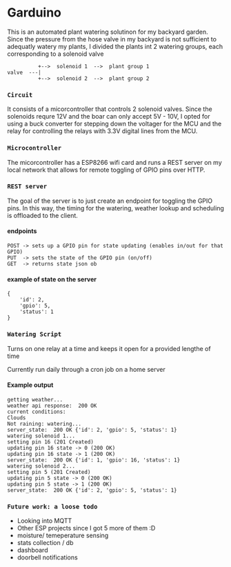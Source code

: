 # Garduino
This is an automated plant watering solutinon for my backyard garden.
Since the pressure from the hose valve in my backyard is not sufficient to adequatly watery my plants, I divided
the plants int 2 watering groups, each corresponding to a solenoid valve

              +-->  solenoid 1  -->  plant group 1
    valve  ---|
              +-->  solenoid 2  -->  plant group 2

### `Circuit`
It consists of a micorcontroller that controls 2 solenoid valves. 
Since the solenoids requre 12V and the boar can only accept 5V - 10V, I opted for using a buck converter for stepping down the voltager for the MCU and the relay for controlling the relays with 3.3V digital lines from the MCU.


### `Microcontroller`
The micorcontroller has a ESP8266 wifi card and runs a REST server on my local network that allows for remote toggling of GPIO pins over HTTP.

### `REST server`
The goal of the server is to just create an endpoint for toggling the GPIO pins. In this way, the timing for the watering, weather lookup and scheduling is offloaded to the client.

#### endpoints

    POST -> sets up a GPIO pin for state updating (enables in/out for that GPIO)
    PUT  -> sets the state of the GPIO pin (on/off)
    GET  -> returns state json ob

#### example of state on the server

    {
        'id': 2,
        'gpio': 5,
        'status': 1
    }

### `Watering Script`
Turns on one relay at a time and keeps it open for a provided lengthe of time

Currently run daily through a cron job on a home server

#### Example output

    getting weather...
    weather api response:  200 OK
    current conditions:
    Clouds
    Not raining: watering...
    server_state:  200 OK {'id': 2, 'gpio': 5, 'status': 1}
    watering solenoid 1...
    setting pin 16 (201 Created)
    updating pin 16 state -> 0 (200 OK)
    updating pin 16 state -> 1 (200 OK)
    server_state:  200 OK {'id': 1, 'gpio': 16, 'status': 1}
    watering solenoid 2...
    setting pin 5 (201 Created)
    updating pin 5 state -> 0 (200 OK)
    updating pin 5 state -> 1 (200 OK)
    server_state:  200 OK {'id': 2, 'gpio': 5, 'status': 1}

### `Future work: a loose todo`
- Looking into MQTT
- Other ESP projects since I got 5 more of them :D
- moisture/ temeperature sensing
- stats collection / db
- dashboard
- doorbell notifications